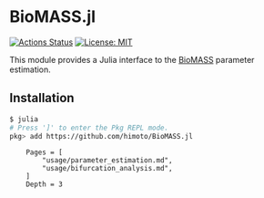 # BioMASS.jl
[![Actions Status](https://github.com/himoto/BioMASS.jl/workflows/CI/badge.svg)](https://github.com/himoto/BioMASS.jl/actions)
[![License: MIT](https://img.shields.io/badge/License-MIT-blue.svg)](https://opensource.org/licenses/MIT)

This module provides a Julia interface to the [BioMASS](https://github.com/okadalabipr/biomass) parameter estimation.

## Installation

```bash
$ julia
# Press ']' to enter the Pkg REPL mode.
pkg> add https://github.com/himoto/BioMASS.jl  
```

```@contents
    Pages = [
        "usage/parameter_estimation.md",
        "usage/bifurcation_analysis.md",
    ]
    Depth = 3
```